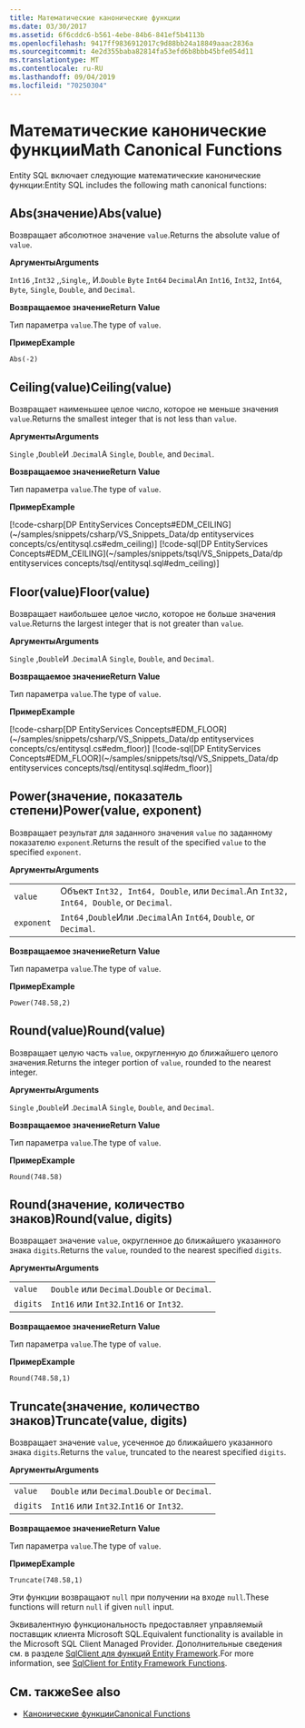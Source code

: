 ```yaml
---
title: Математические канонические функции
ms.date: 03/30/2017
ms.assetid: 6f6cddc6-b561-4ebe-84b6-841ef5b4113b
ms.openlocfilehash: 9417ff9836912017c9d88bb24a18849aaac2836a
ms.sourcegitcommit: 4e2d355baba82814fa53efd6b8bbb45bfe054d11
ms.translationtype: MT
ms.contentlocale: ru-RU
ms.lasthandoff: 09/04/2019
ms.locfileid: "70250304"
---
```

# <a name="math-canonical-functions"></a><span data-ttu-id="689a7-102">Математические канонические функции</span><span class="sxs-lookup"><span data-stu-id="689a7-102">Math Canonical Functions</span></span>

<span data-ttu-id="689a7-103">Entity SQL включает следующие математические канонические функции:</span><span class="sxs-lookup"><span data-stu-id="689a7-103">Entity SQL includes the following math canonical functions:</span></span>
  
## <a name="absvalue"></a><span data-ttu-id="689a7-104">Abs(значение)</span><span class="sxs-lookup"><span data-stu-id="689a7-104">Abs(value)</span></span>

<span data-ttu-id="689a7-105">Возвращает абсолютное значение `value`.</span><span class="sxs-lookup"><span data-stu-id="689a7-105">Returns the absolute value of `value`.</span></span>

<span data-ttu-id="689a7-106">**Аргументы**</span><span class="sxs-lookup"><span data-stu-id="689a7-106">**Arguments**</span></span>

<span data-ttu-id="689a7-107">`Int16` ,`Int32` ,,`Single`,, И.`Double` `Byte` `Int64` `Decimal`</span><span class="sxs-lookup"><span data-stu-id="689a7-107">An `Int16`, `Int32`, `Int64`, `Byte`, `Single`, `Double`, and `Decimal`.</span></span>

<span data-ttu-id="689a7-108">**Возвращаемое значение**</span><span class="sxs-lookup"><span data-stu-id="689a7-108">**Return Value**</span></span>

<span data-ttu-id="689a7-109">Тип параметра `value`.</span><span class="sxs-lookup"><span data-stu-id="689a7-109">The type of `value`.</span></span>

<span data-ttu-id="689a7-110">**Пример**</span><span class="sxs-lookup"><span data-stu-id="689a7-110">**Example**</span></span>

`Abs(-2)`

## <a name="ceilingvalue"></a><span data-ttu-id="689a7-111">Ceiling(value)</span><span class="sxs-lookup"><span data-stu-id="689a7-111">Ceiling(value)</span></span>

<span data-ttu-id="689a7-112">Возвращает наименьшее целое число, которое не меньше значения `value`.</span><span class="sxs-lookup"><span data-stu-id="689a7-112">Returns the smallest integer that is not less than `value`.</span></span>

<span data-ttu-id="689a7-113">**Аргументы**</span><span class="sxs-lookup"><span data-stu-id="689a7-113">**Arguments**</span></span>

<span data-ttu-id="689a7-114">`Single` ,`Double`И .`Decimal`</span><span class="sxs-lookup"><span data-stu-id="689a7-114">A `Single`, `Double`, and `Decimal`.</span></span>

<span data-ttu-id="689a7-115">**Возвращаемое значение**</span><span class="sxs-lookup"><span data-stu-id="689a7-115">**Return Value**</span></span>

<span data-ttu-id="689a7-116">Тип параметра `value`.</span><span class="sxs-lookup"><span data-stu-id="689a7-116">The type of `value`.</span></span>

<span data-ttu-id="689a7-117">**Пример**</span><span class="sxs-lookup"><span data-stu-id="689a7-117">**Example**</span></span>

[!code-csharp[DP EntityServices Concepts#EDM_CEILING](~/samples/snippets/csharp/VS_Snippets_Data/dp entityservices concepts/cs/entitysql.cs#edm_ceiling)]
[!code-sql[DP EntityServices Concepts#EDM_CEILING](~/samples/snippets/tsql/VS_Snippets_Data/dp entityservices concepts/tsql/entitysql.sql#edm_ceiling)]

## <a name="floorvalue"></a><span data-ttu-id="689a7-118">Floor(value)</span><span class="sxs-lookup"><span data-stu-id="689a7-118">Floor(value)</span></span>

<span data-ttu-id="689a7-119">Возвращает наибольшее целое число, которое не больше значения `value`.</span><span class="sxs-lookup"><span data-stu-id="689a7-119">Returns the largest integer that is not greater than `value`.</span></span>

<span data-ttu-id="689a7-120">**Аргументы**</span><span class="sxs-lookup"><span data-stu-id="689a7-120">**Arguments**</span></span>

<span data-ttu-id="689a7-121">`Single` ,`Double`И .`Decimal`</span><span class="sxs-lookup"><span data-stu-id="689a7-121">A `Single`, `Double`, and `Decimal`.</span></span>

<span data-ttu-id="689a7-122">**Возвращаемое значение**</span><span class="sxs-lookup"><span data-stu-id="689a7-122">**Return Value**</span></span>

<span data-ttu-id="689a7-123">Тип параметра `value`.</span><span class="sxs-lookup"><span data-stu-id="689a7-123">The type of `value`.</span></span>

<span data-ttu-id="689a7-124">**Пример**</span><span class="sxs-lookup"><span data-stu-id="689a7-124">**Example**</span></span>

[!code-csharp[DP EntityServices Concepts#EDM_FLOOR](~/samples/snippets/csharp/VS_Snippets_Data/dp entityservices concepts/cs/entitysql.cs#edm_floor)]
[!code-sql[DP EntityServices Concepts#EDM_FLOOR](~/samples/snippets/tsql/VS_Snippets_Data/dp entityservices concepts/tsql/entitysql.sql#edm_floor)]

## <a name="powervalue-exponent"></a><span data-ttu-id="689a7-125">Power(значение, показатель степени)</span><span class="sxs-lookup"><span data-stu-id="689a7-125">Power(value, exponent)</span></span>

<span data-ttu-id="689a7-126">Возвращает результат для заданного значения `value` по заданному показателю `exponent`.</span><span class="sxs-lookup"><span data-stu-id="689a7-126">Returns the result of the specified `value` to the specified `exponent`.</span></span>

<span data-ttu-id="689a7-127">**Аргументы**</span><span class="sxs-lookup"><span data-stu-id="689a7-127">**Arguments**</span></span>

|  |  |
|--|--|
|`value` | <span data-ttu-id="689a7-128">Объект `Int32, Int64, Double`, или `Decimal`.</span><span class="sxs-lookup"><span data-stu-id="689a7-128">An `Int32, Int64, Double`, or `Decimal`.</span></span> |
|`exponent` | <span data-ttu-id="689a7-129">`Int64` ,`Double`Или .`Decimal`</span><span class="sxs-lookup"><span data-stu-id="689a7-129">An `Int64`, `Double`, or `Decimal`.</span></span> |

<span data-ttu-id="689a7-130">**Возвращаемое значение**</span><span class="sxs-lookup"><span data-stu-id="689a7-130">**Return Value**</span></span>

<span data-ttu-id="689a7-131">Тип параметра `value`.</span><span class="sxs-lookup"><span data-stu-id="689a7-131">The type of `value`.</span></span>

<span data-ttu-id="689a7-132">**Пример**</span><span class="sxs-lookup"><span data-stu-id="689a7-132">**Example**</span></span>

`Power(748.58,2)`

## <a name="roundvalue"></a><span data-ttu-id="689a7-133">Round(value)</span><span class="sxs-lookup"><span data-stu-id="689a7-133">Round(value)</span></span>

<span data-ttu-id="689a7-134">Возвращает целую часть `value`, округленную до ближайшего целого значения.</span><span class="sxs-lookup"><span data-stu-id="689a7-134">Returns the integer portion of `value`, rounded to the nearest integer.</span></span>

<span data-ttu-id="689a7-135">**Аргументы**</span><span class="sxs-lookup"><span data-stu-id="689a7-135">**Arguments**</span></span>

<span data-ttu-id="689a7-136">`Single` ,`Double`И .`Decimal`</span><span class="sxs-lookup"><span data-stu-id="689a7-136">A `Single`, `Double`, and `Decimal`.</span></span>

<span data-ttu-id="689a7-137">**Возвращаемое значение**</span><span class="sxs-lookup"><span data-stu-id="689a7-137">**Return Value**</span></span>

<span data-ttu-id="689a7-138">Тип параметра `value`.</span><span class="sxs-lookup"><span data-stu-id="689a7-138">The type of `value`.</span></span>

<span data-ttu-id="689a7-139">**Пример**</span><span class="sxs-lookup"><span data-stu-id="689a7-139">**Example**</span></span>

`Round(748.58)`

## <a name="roundvalue-digits"></a><span data-ttu-id="689a7-140">Round(значение, количество знаков)</span><span class="sxs-lookup"><span data-stu-id="689a7-140">Round(value, digits)</span></span>

<span data-ttu-id="689a7-141">Возвращает значение `value`, округленное до ближайшего указанного знака `digits`.</span><span class="sxs-lookup"><span data-stu-id="689a7-141">Returns the `value`, rounded to the nearest specified `digits`.</span></span>

<span data-ttu-id="689a7-142">**Аргументы**</span><span class="sxs-lookup"><span data-stu-id="689a7-142">**Arguments**</span></span>

|  |  |
|--|--|
|`value`|<span data-ttu-id="689a7-143">`Double` или `Decimal`.</span><span class="sxs-lookup"><span data-stu-id="689a7-143">`Double` or `Decimal`.</span></span>|
|`digits`|<span data-ttu-id="689a7-144">`Int16` или `Int32`.</span><span class="sxs-lookup"><span data-stu-id="689a7-144">`Int16` or `Int32`.</span></span>|

<span data-ttu-id="689a7-145">**Возвращаемое значение**</span><span class="sxs-lookup"><span data-stu-id="689a7-145">**Return Value**</span></span>

<span data-ttu-id="689a7-146">Тип параметра `value`.</span><span class="sxs-lookup"><span data-stu-id="689a7-146">The type of `value`.</span></span>

<span data-ttu-id="689a7-147">**Пример**</span><span class="sxs-lookup"><span data-stu-id="689a7-147">**Example**</span></span>

`Round(748.58,1)`

## <a name="truncatevalue-digits"></a><span data-ttu-id="689a7-148">Truncate(значение, количество знаков)</span><span class="sxs-lookup"><span data-stu-id="689a7-148">Truncate(value, digits)</span></span>

<span data-ttu-id="689a7-149">Возвращает значение `value`, усеченное до ближайшего указанного знака `digits`.</span><span class="sxs-lookup"><span data-stu-id="689a7-149">Returns the `value`, truncated to the nearest specified `digits`.</span></span>

<span data-ttu-id="689a7-150">**Аргументы**</span><span class="sxs-lookup"><span data-stu-id="689a7-150">**Arguments**</span></span>

|  |  |
|--|--|
|`value`|<span data-ttu-id="689a7-151">`Double` или `Decimal`.</span><span class="sxs-lookup"><span data-stu-id="689a7-151">`Double` or `Decimal`.</span></span>|
|`digits`|<span data-ttu-id="689a7-152">`Int16` или `Int32`.</span><span class="sxs-lookup"><span data-stu-id="689a7-152">`Int16` or `Int32`.</span></span>|

<span data-ttu-id="689a7-153">**Возвращаемое значение**</span><span class="sxs-lookup"><span data-stu-id="689a7-153">**Return Value**</span></span>

<span data-ttu-id="689a7-154">Тип параметра `value`.</span><span class="sxs-lookup"><span data-stu-id="689a7-154">The type of `value`.</span></span>

<span data-ttu-id="689a7-155">**Пример**</span><span class="sxs-lookup"><span data-stu-id="689a7-155">**Example**</span></span>

`Truncate(748.58,1)`  
  
 <span data-ttu-id="689a7-156">Эти функции возвращают `null` при получении на входе `null`.</span><span class="sxs-lookup"><span data-stu-id="689a7-156">These functions will return `null` if given `null` input.</span></span>  
  
 <span data-ttu-id="689a7-157">Эквивалентную функциональность предоставляет управляемый поставщик клиента Microsoft SQL.</span><span class="sxs-lookup"><span data-stu-id="689a7-157">Equivalent functionality is available in the Microsoft SQL Client Managed Provider.</span></span> <span data-ttu-id="689a7-158">Дополнительные сведения см. в разделе [SqlClient для функций Entity Framework](../sqlclient-for-ef-functions.md).</span><span class="sxs-lookup"><span data-stu-id="689a7-158">For more information, see [SqlClient for Entity Framework Functions](../sqlclient-for-ef-functions.md).</span></span>  
  
## <a name="see-also"></a><span data-ttu-id="689a7-159">См. также</span><span class="sxs-lookup"><span data-stu-id="689a7-159">See also</span></span>

- [<span data-ttu-id="689a7-160">Канонические функции</span><span class="sxs-lookup"><span data-stu-id="689a7-160">Canonical Functions</span></span>](canonical-functions.md)
